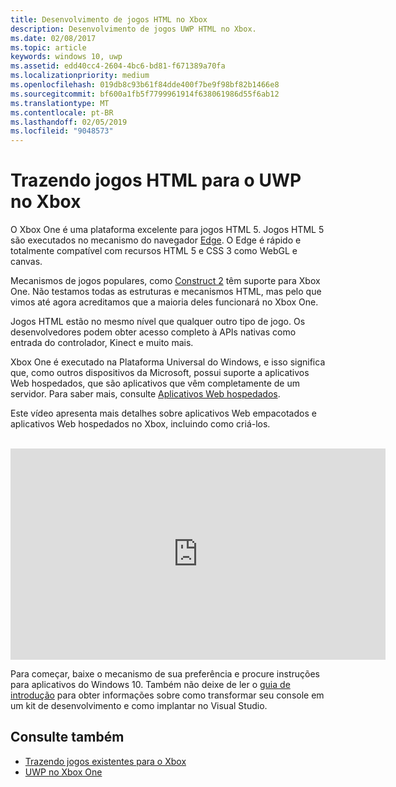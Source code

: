 ```yaml
---
title: Desenvolvimento de jogos HTML no Xbox
description: Desenvolvimento de jogos UWP HTML no Xbox.
ms.date: 02/08/2017
ms.topic: article
keywords: windows 10, uwp
ms.assetid: edd40cc4-2604-4bc6-bd81-f671389a70fa
ms.localizationpriority: medium
ms.openlocfilehash: 019db8c93b61f84dde400f7be9f98bf82b1466e8
ms.sourcegitcommit: bf600a1fb5f7799961914f638061986d55f6ab12
ms.translationtype: MT
ms.contentlocale: pt-BR
ms.lasthandoff: 02/05/2019
ms.locfileid: "9048573"
---
```

# <a name="bringing-html-games-to-uwp-on-xbox"></a>Trazendo jogos HTML para o UWP no Xbox
O Xbox One é uma plataforma excelente para jogos HTML 5. Jogos HTML 5 são executados no mecanismo do navegador [Edge](https://developer.microsoft.com/microsoft-edge/). O Edge é rápido e totalmente compatível com recursos HTML 5 e CSS 3 como WebGL e canvas.

Mecanismos de jogos populares, como [Construct 2](https://www.scirra.com/blog/176/announcing-xbox-one-export-beta) têm suporte para Xbox One. Não testamos todas as estruturas e mecanismos HTML, mas pelo que vimos até agora acreditamos que a maioria deles funcionará no Xbox One.

Jogos HTML estão no mesmo nível que qualquer outro tipo de jogo. Os desenvolvedores podem obter acesso completo à APIs nativas como entrada do controlador, Kinect e muito mais.

Xbox One é executado na Plataforma Universal do Windows, e isso significa que, como outros dispositivos da Microsoft, possui suporte a aplicativos Web hospedados, que são aplicativos que vêm completamente de um servidor. Para saber mais, consulte [Aplicativos Web hospedados](https://microsoftedge.github.io/WebAppsDocs/en-US/win10/HWA.htm).


Este vídeo apresenta mais detalhes sobre aplicativos Web empacotados e aplicativos Web hospedados no Xbox, incluindo como criá-los.
</br>
</br>
<iframe src="https://channel9.msdn.com/Events/Xbox/App-Dev-on-Xbox/Web-Apps-on-Xbox/player#time=04m21s:paused" width="600" height="338" height="658.1199951171875" allowFullScreen frameBorder="0"></iframe>


Para começar, baixe o mecanismo de sua preferência e procure instruções para aplicativos do Windows 10. Também não deixe de ler o [guia de introdução](getting-started.md) para obter informações sobre como transformar seu console em um kit de desenvolvimento e como implantar no Visual Studio.

## <a name="see-also"></a>Consulte também
- [Trazendo jogos existentes para o Xbox](development-lanes-landing.md)
- [UWP no Xbox One](index.md)
